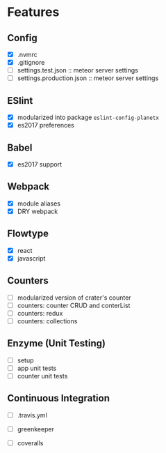 Features
======
## Config
- [x] .nvmrc 
- [x] .gitignore
- [ ] settings.test.json :: meteor server settings
- [ ] settings.production.json :: meteor server settings

## ESlint
- [x] modularized into package `eslint-config-planetx`
- [x] es2017 preferences

## Babel
- [x] es2017 support

## Webpack
- [x] module aliases
- [x] DRY webpack

## Flowtype
- [x] react
- [x] javascript

## Counters
- [ ] modularized version of crater's counter
- [ ] counters: counter CRUD and conterList
- [ ] counters: redux
- [ ] counters: collections

## Enzyme (Unit Testing)
- [ ] setup
- [ ] app unit tests
- [ ] counter unit tests

## Continuous Integration
- [ ] .travis.yml
- [ ] greenkeeper
- [ ] coveralls

